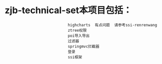 # zjb-technical-set本项目包括：
                                highcharts  有点问题  请参考ssi-renrenwang
                                ztree权限 
                                poi导入导出 
                                过滤器 
                                springmvc拦截器
                                登录
                                ssi框架
